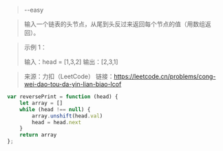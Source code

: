 > --easy

> 输入一个链表的头节点，从尾到头反过来返回每个节点的值（用数组返回）。

> 示例 1：
> 
> 输入：head = [1,3,2]
> 输出：[2,3,1]

> 来源：力扣（LeetCode）
> 链接：https://leetcode.cn/problems/cong-wei-dao-tou-da-yin-lian-biao-lcof
```javascript
var reversePrint = function (head) {
    let array = []
    while (head !== null) {
        array.unshift(head.val)
        head = head.next
    }
    return array
};
```